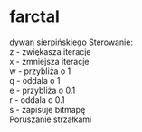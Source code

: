 # farctal
dywan sierpińskiego 
Sterowanie: <br>
z - zwiękasza iteracje <br>
x - zmniejsza iteracje <br>
w - przybliża o 1 <br>
q - oddala o 1 <br>
e - przybliża o 0.1 <br>
r - oddala o 0.1 <br>
s - zapisuje bitmapę <br>
Poruszanie strzałkami
